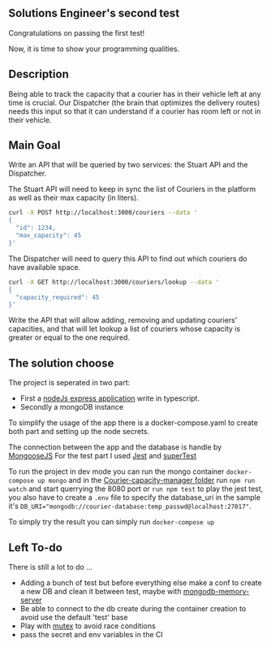 ## Solutions Engineer's second test
Congratulations on passing the first test!

Now, it is time to show your programming qualities.

## Description
Being able to track the capacity that a courier has in their vehicle left at any time is crucial. Our Dispatcher (the brain that optimizes the delivery routes) needs this input so that it can understand if a courier has room left or not in their vehicle.

## Main Goal

Write an API that will be queried by two services: the Stuart API and the Dispatcher.

The Stuart API will need to keep in sync the list of Couriers in the platform as well as their max capacity (in liters).
```bash
curl -X POST http://localhost:3000/couriers --data '
{
  "id": 1234,
  "max_capacity": 45
}'
```
The Dispatcher will need to query this API to find out which couriers do have available space.
```bash
curl -X GET http://localhost:3000/couriers/lookup --data '
{
  "capacity_required": 45
}'
```
Write the API that will allow adding, removing and updating couriers' capacities, and that will let lookup a list of couriers whose capacity is greater or equal to the one required.
## The solution choose

The project is seperated in two part:
 - First a [nodeJs express application](https://github.com/Filibert/solutions-engineers/tree/dev/second_test/courier-capacity-manager) write in typescript.
 - Secondly a mongoDB instance

To simplify the usage of the app there is a docker-compose.yaml to create both part and setting up the node secrets.

The connection between the app and the database is handle by [MongooseJS](https://mongoosejs.com/)
For the test part I used [Jest](https://jestjs.io/) and [superTest](https://github.com/visionmedia/supertest)

To run the project in dev mode you can run the mongo container ```docker-compose up mongo``` and in the [Courier-capacity-manager folder](https://github.com/Filibert/solutions-engineers/tree/dev/second_test/courier-capacity-manager) run ```npm run watch``` and start querrying the 8080 port or ```run npm test``` to play the jest test, you also have to create a ```.env``` file to specify the database_uri in the sample it's ```DB_URI="mongodb://courier-database:temp_passwd@localhost:27017"```.

To simply try the result you can simply run ```docker-compose up```  

## Left To-do

There is still a lot to do ...
 - Adding a bunch of test but before everything else make a conf to create a new DB and clean it between test, maybe with [mongodb-memory-server](https://www.npmjs.com/package/mongodb-memory-server)
 - Be able to connect to the db create during the container creation to avoid use the default 'test' base
 - Play with [mutex](https://www.npmjs.com/package/async-mutex) to avoid race conditions
 - pass the secret and env variables in the CI  
